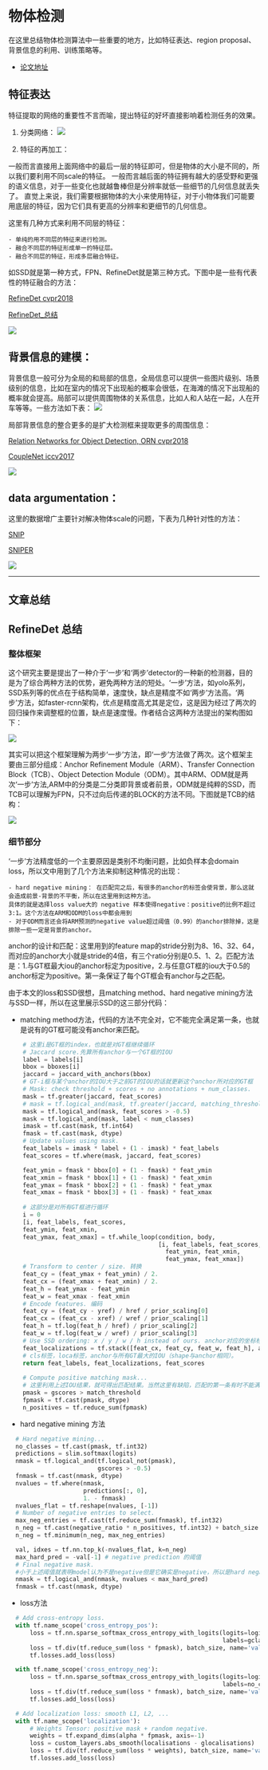 # 物体检测

在这里总结物体检测算法中一些重要的地方，比如特征表达、region proposal、背景信息的利用、训练策略等。
- [论文地址](https://arxiv.org/pdf/1809.02165.pdf)

## 特征表达

  特征提取的网络的重要性不言而喻，提出特征的好坏直接影响着检测任务的效果。
  1. 分类网络：
  ![](/pic/detect_1.png)
  
  2. 特征的再加工：
  
  一般而言直接用上面网络中的最后一层的特征即可，但是物体的大小是不同的，所以我们要利用不同scale的特征。
  一般而言越后面的特征拥有越大的感受野和更强的语义信息，对于一些变化也就越鲁棒但是分辨率就低一些细节的几何信息就丢失了。
  直觉上来说，我们需要根据物体的大小来使用特征，对于小物体我们可能要用底层的特征，因为它们具有更高的分辨率和更细节的几何信息。
  
  这里有几种方式来利用不同层的特征：
  
    - 单纯的用不同层的特征来进行检测。
    - 融合不同层的特征形成单一的特征层。
    - 融合不同层的特征，形成多层融合特征。
    
  如SSD就是第一种方式，FPN、RefineDet就是第三种方式。下图中是一些有代表性的特征融合的方法：
  
  [RefineDet cvpr2018](http://openaccess.thecvf.com/content_cvpr_2018/papers/Zhang_Single-Shot_Refinement_Neural_CVPR_2018_paper.pdf)
 
  [RefineDet_总结](#jump_1)
  
  ![](/pic/detect_2.png)
  
## 背景信息的建模：
  背景信息一般可分为全局的和局部的信息，全局信息可以提供一些图片级别、场景级别的信息，比如在室内的情况下出现船的概率会很低，在海滩的情况下出现船的概率就会提高。局部可以提供周围物体的关系信息，比如人和人站在一起，人在开车等等。一些方法如下表：
  ![](/pic/detect_3.png)
  
  
  局部背景信息的整合更多的是扩大检测框来提取更多的周围信息：
  
  [Relation Networks for Object Detection, ORN cvpr2018](http://openaccess.thecvf.com/content_cvpr_2018/papers/Hu_Relation_Networks_for_CVPR_2018_paper.pdf)
  
  [CoupleNet iccv2017](http://openaccess.thecvf.com/content_ICCV_2017/papers/Zhu_CoupleNet_Coupling_Global_ICCV_2017_paper.pdf)
  
  ![](/pic/detect_4.png)
  
## data argumentation：
  这里的数据增广主要针对解决物体scale的问题，下表为几种针对性的方法：
  
  [SNIP](http://openaccess.thecvf.com/content_cvpr_2018/papers/Singh_An_Analysis_of_CVPR_2018_paper.pdf)
  
  [SNIPER](http://papers.nips.cc/paper/8143-sniper-efficient-multi-scale-training.pdf)
  
  ![](/pic/detect_5.png)
  

***
## 文章总结

<h2 id="jump_1">RefineDet 总结</h2>

### 整体框架

  这个研究主要是提出了一种介于‘一步’和‘两步’detector的一种新的检测器，目的是为了综合两种方法的优势，避免两种方法的短处。‘一步’方法，如yolo系列，SSD系列等的优点在于结构简单，速度快，缺点是精度不如‘两步’方法高。‘两步’方法，如faster-rcnn架构，优点是精度高尤其是定位，这是因为经过了两次的回归操作来调整框的位置，缺点是速度慢。作者结合这两种方法提出的架构图如下：

   ![](/pic/refinedet_1.png)

  其实可以把这个框架理解为两步‘一步’方法，即‘一步’方法做了两次。这个框架主要由三部分组成：Anchor Refinement Module（ARM）、Transfer Connection Block（TCB）、Object Detection Module（ODM）。其中ARM、ODM就是两次‘一步’方法,ARM中的分类是二分类即背景或者前景，ODM就是纯粹的SSD，而TCB可以理解为FPN，只不过向后传递的BLOCK的方法不同。下图就是TCB的结构：

  ![](/pic/refinedet_2.png)

### 细节部分
  ‘一步’方法精度低的一个主要原因是类别不均衡问题，比如负样本会domain loss，所以文中用到了几个方法来抑制这种情况的出现：

    - hard negative mining： 在匹配完之后，有很多的anchor的标签会使背景，那么这就会造成前景-背景的不平衡，所以在这里用到这种方法。
    具体的就是选择loss value大的 negative 样本使得negative：positive的比例不超过3:1。这个方法在ARM和ODM的loss中都会用到
    - 对于ODM而言还会将ARM预测的negative value超过阈值（0.99）的anchor排除掉，这是排除一些一定是背景的anchor。
  
  anchor的设计和匹配：这里用到的feature map的stride分别为8、16、32、64，而对应的anchor大小就是stride的4倍，有三个ratio分别是0.5、1、2。匹配方法是：1.与GT框最大iou的anchor标定为positive，2.与任意GT框的iou大于0.5的anchor标定为positive。第一条保证了每个GT框会有anchor与之匹配。
  
由于本文的loss和SSD很想，且matching method、hard negative mining方法与SSD一样，所以在这里展示SSD的这三部分代码：
  
  - matching method方法，代码的方法不完全对，它不能完全满足第一条，也就是说有的GT框可能没有anchor来匹配。
  ```python
      # 这里i是GT框的index，也就是对GT框继续循环
      # Jaccard score.先算所有anchor与一个GT框的IOU
      label = labels[i]
      bbox = bboxes[i]
      jaccard = jaccard_with_anchors(bbox)
      # GT-i框与某个anchor的IOU大于之前GT的IOU的话就更新这个anchor所对应的GT框
      # Mask: check threshold + scores + no annotations + num_classes.
      mask = tf.greater(jaccard, feat_scores)
      # mask = tf.logical_and(mask, tf.greater(jaccard, matching_threshold))
      mask = tf.logical_and(mask, feat_scores > -0.5)
      mask = tf.logical_and(mask, label < num_classes)
      imask = tf.cast(mask, tf.int64)
      fmask = tf.cast(mask, dtype)
      # Update values using mask.
      feat_labels = imask * label + (1 - imask) * feat_labels
      feat_scores = tf.where(mask, jaccard, feat_scores)

      feat_ymin = fmask * bbox[0] + (1 - fmask) * feat_ymin
      feat_xmin = fmask * bbox[1] + (1 - fmask) * feat_xmin
      feat_ymax = fmask * bbox[2] + (1 - fmask) * feat_ymax
      feat_xmax = fmask * bbox[3] + (1 - fmask) * feat_xmax
      
      # 这部分是对所有GT框进行循环
      i = 0
      [i, feat_labels, feat_scores,
      feat_ymin, feat_xmin,
      feat_ymax, feat_xmax] = tf.while_loop(condition, body,
                                            [i, feat_labels, feat_scores,
                                              feat_ymin, feat_xmin,
                                              feat_ymax, feat_xmax])
      # Transform to center / size. 转换
      feat_cy = (feat_ymax + feat_ymin) / 2.
      feat_cx = (feat_xmax + feat_xmin) / 2.
      feat_h = feat_ymax - feat_ymin
      feat_w = feat_xmax - feat_xmin
      # Encode features. 编码
      feat_cy = (feat_cy - yref) / href / prior_scaling[0]
      feat_cx = (feat_cx - xref) / wref / prior_scaling[1]
      feat_h = tf.log(feat_h / href) / prior_scaling[2]
      feat_w = tf.log(feat_w / wref) / prior_scaling[3]
      # Use SSD ordering: x / y / w / h instead of ours. anchor对应的坐标标签
      feat_localizations = tf.stack([feat_cx, feat_cy, feat_w, feat_h], axis=-1)
      # cls标签，loca标签，anchor与所有GT最大的IOU（shape与anchor相同）。
      return feat_labels, feat_localizations, feat_scores
      
      # Compute positive matching mask...
      # 这里利用上述IOU结果，就可得出匹配结果。当然这里有缺陷，匹配的第一条有时不能满足。
      pmask = gscores > match_threshold
      fpmask = tf.cast(pmask, dtype)
      n_positives = tf.reduce_sum(fpmask)     
  ```
  - hard negative mining 方法
  ```python
    # Hard negative mining...
    no_classes = tf.cast(pmask, tf.int32)
    predictions = slim.softmax(logits)
    nmask = tf.logical_and(tf.logical_not(pmask),
                           gscores > -0.5)
    fnmask = tf.cast(nmask, dtype)
    nvalues = tf.where(nmask,
                       predictions[:, 0],
                       1. - fnmask)
    nvalues_flat = tf.reshape(nvalues, [-1])
    # Number of negative entries to select.
    max_neg_entries = tf.cast(tf.reduce_sum(fnmask), tf.int32)
    n_neg = tf.cast(negative_ratio * n_positives, tf.int32) + batch_size
    n_neg = tf.minimum(n_neg, max_neg_entries)

    val, idxes = tf.nn.top_k(-nvalues_flat, k=n_neg)
    max_hard_pred = -val[-1] # negative prediction 的阈值
    # Final negative mask.
    #小于上述阈值就表明model认为不是negative但是它确实是negative，所以是hard negative
    nmask = tf.logical_and(nmask, nvalues < max_hard_pred) 
    fnmask = tf.cast(nmask, dtype)
  ```
  - loss方法
  ```python
    # Add cross-entropy loss.
    with tf.name_scope('cross_entropy_pos'):
        loss = tf.nn.sparse_softmax_cross_entropy_with_logits(logits=logits,
                                                              labels=gclasses)
        loss = tf.div(tf.reduce_sum(loss * fpmask), batch_size, name='value')
        tf.losses.add_loss(loss)

    with tf.name_scope('cross_entropy_neg'):
        loss = tf.nn.sparse_softmax_cross_entropy_with_logits(logits=logits,
                                                              labels=no_classes)
        loss = tf.div(tf.reduce_sum(loss * fnmask), batch_size, name='value')
        tf.losses.add_loss(loss)

    # Add localization loss: smooth L1, L2, ...
    with tf.name_scope('localization'):
        # Weights Tensor: positive mask + random negative.
        weights = tf.expand_dims(alpha * fpmask, axis=-1)
        loss = custom_layers.abs_smooth(localisations - glocalisations)
        loss = tf.div(tf.reduce_sum(loss * weights), batch_size, name='value')
        tf.losses.add_loss(loss)
  ```
